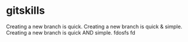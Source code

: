 # gitskills
Creating a new branch is quick.
Creating a new branch is quick & simple.
Creating a new branch is quick AND simple.
fdosfs
fd
